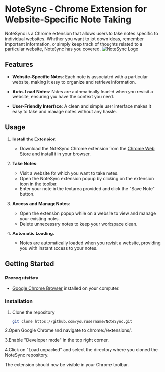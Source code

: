 # NoteSync - Chrome Extension for Website-Specific Note Taking

NoteSync is a Chrome extension that allows users to take notes specific to individual websites. Whether you want to jot down ideas, remember important information, or simply keep track of thoughts related to a particular website, NoteSync has you covered.
![NoteSync Logo](https://imgur.com/gallery/Q91fFqi)

## Features

- **Website-Specific Notes**: Each note is associated with a particular website, making it easy to organize and retrieve information.

- **Auto-Load Notes**: Notes are automatically loaded when you revisit a website, ensuring you have the context you need.

- **User-Friendly Interface**: A clean and simple user interface makes it easy to take and manage notes without any hassle.

## Usage

1. **Install the Extension**:
   - Download the NoteSync Chrome extension from the [Chrome Web Store](#) and install it in your browser.

2. **Take Notes**:
   - Visit a website for which you want to take notes.
   - Open the NoteSync extension popup by clicking on the extension icon in the toolbar.
   - Enter your note in the textarea provided and click the "Save Note" button.

3. **Access and Manage Notes**:
   - Open the extension popup while on a website to view and manage your existing notes.
   - Delete unnecessary notes to keep your workspace clean.

4. **Automatic Loading**:
   - Notes are automatically loaded when you revisit a website, providing you with instant access to your notes.

## Getting Started

### Prerequisites

- [Google Chrome Browser](https://www.google.com/chrome/) installed on your computer.

### Installation

1. Clone the repository:

   ```bash
   git clone https://github.com/yourusername/NoteSync.git

2.Open Google Chrome and navigate to chrome://extensions/.

3.Enable "Developer mode" in the top right corner.

4.Click on "Load unpacked" and select the directory where you cloned the NoteSync repository.

The extension should now be visible in your Chrome toolbar.
